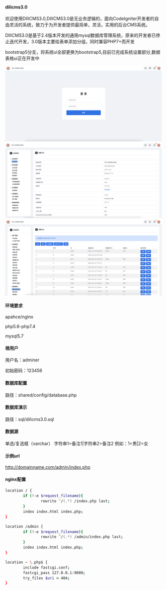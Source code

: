 ﻿#### dilicms3.0 

欢迎使用DIlICMS3.0,DIlICMS3.0是无业务逻辑的，面向CodeIgniter开发者的自由灵活的系统，致力于为开发者提供最简单，灵活，实用的后台CMS系统。

DIlICMS3.0是基于2.4版本开发的通用mysql数据库管理系统，原来的开发者已停止迭代开发，3.0版本主要给表单添加分组，同时兼容PHP7+而开发

bootstrap5分支，将系统ui全部更换为bootstrap5,目前已完成系统设置部分,数据表格ui正在开发中

![Image text](https://raw.githubusercontent.com/huyouqiang/dilicms3.0/main/preview/img-1.png)
![Image text](https://raw.githubusercontent.com/huyouqiang/dilicms3.0/main/preview/img-2.png)
![Image text](https://raw.githubusercontent.com/huyouqiang/dilicms3.0/main/preview/img-3.png)

#### 环境要求

apahce/nginx

php5.6-php7.4

mysql5.7

#### 根用户

用户名：adminer

初始密码：123456

#### 数据库配置

路径：shared/config/database.php

#### 数据库演示

路径：sql/dilicms3.0.sql

#### 数据源

单选/复选框（varchar）	字符串1=备注1|字符串2=备注2 例如：1=男|2=女

#### 示例url

http://domainname.com/admin/index.php

#### nginx配置

```zsh
location / {
        if (!-e $request_filename){
                rewrite ^/(.*) /index.php last;
        }
        index index.html index.php;
}
```

```zsh
location /admin {
        if (!-e $request_filename){
                rewrite ^/(.*) /admin/index.php last;
        }
        index index.html index.php;
}
```

```zsh
location ~ \.php$ {
        include fastcgi.conf;
        fastcgi_pass 127.0.0.1:9000;
        try_files $uri = 404;
}
```
 

